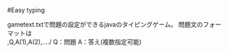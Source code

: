 #Easy typing

gametext.txtで問題の設定ができるjavaのタイピングゲーム。
問題文のフォーマットは<br/>
,Q,A(1),A(2),..../
Q：問題
A：答え(複数指定可能)

